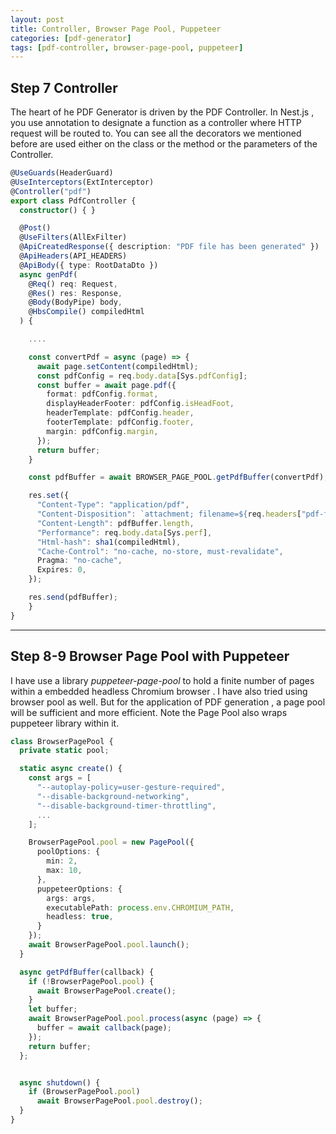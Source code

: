 ```yaml
---
layout: post
title: Controller, Browser Page Pool, Puppeteer
categories: [pdf-generator]
tags: [pdf-controller, browser-page-pool, puppeteer]
---
```


## Step 7 Controller
The heart of he PDF Generator is driven by the PDF Controller. In Nest.js , you use annotation to designate a function as a controller where HTTP request will be routed to. You can see all the decorators we mentioned before are used either on the class or the method or the parameters of the Controller.
```ts
@UseGuards(HeaderGuard)
@UseInterceptors(ExtInterceptor)
@Controller("pdf")
export class PdfController {
  constructor() { }

  @Post()
  @UseFilters(AllExFilter)
  @ApiCreatedResponse({ description: "PDF file has been generated" })
  @ApiHeaders(API_HEADERS)
  @ApiBody({ type: RootDataDto })
  async genPdf(
    @Req() req: Request,
    @Res() res: Response,
    @Body(BodyPipe) body,
    @HbsCompile() compiledHtml
  ) {

    ....

    const convertPdf = async (page) => {
      await page.setContent(compiledHtml);
      const pdfConfig = req.body.data[Sys.pdfConfig];
      const buffer = await page.pdf({
        format: pdfConfig.format,
        displayHeaderFooter: pdfConfig.isHeadFoot,
        headerTemplate: pdfConfig.header,
        footerTemplate: pdfConfig.footer,
        margin: pdfConfig.margin,
      });
      return buffer;
    }

    const pdfBuffer = await BROWSER_PAGE_POOL.getPdfBuffer(convertPdf);

    res.set({
      "Content-Type": "application/pdf",
      "Content-Disposition": `attachment; filename=${req.headers["pdf-filename"]}`,
      "Content-Length": pdfBuffer.length,
      "Performance": req.body.data[Sys.perf],
      "Html-hash": sha1(compiledHtml),
      "Cache-Control": "no-cache, no-store, must-revalidate",
      Pragma: "no-cache",
      Expires: 0,
    });

    res.send(pdfBuffer);
    }
}
```
---
## Step 8-9 Browser Page Pool with Puppeteer
I have use a library <em>puppeteer-page-pool</em> to hold a finite number of pages within a embedded headless Chromium browser . I have also tried using browser pool as well. But for the application of PDF generation , a page pool will be sufficient and more efficient. Note the Page Pool also wraps puppeteer library within it.
```ts
class BrowserPagePool {
  private static pool;

  static async create() {
    const args = [
      "--autoplay-policy=user-gesture-required",
      "--disable-background-networking",
      "--disable-background-timer-throttling",
      ...
    ];

    BrowserPagePool.pool = new PagePool({
      poolOptions: {
        min: 2,
        max: 10,
      },
      puppeteerOptions: {
        args: args,
        executablePath: process.env.CHROMIUM_PATH,
        headless: true,
      }
    });
    await BrowserPagePool.pool.launch();
  }

  async getPdfBuffer(callback) {
    if (!BrowserPagePool.pool) {
      await BrowserPagePool.create();
    }
    let buffer;
    await BrowserPagePool.pool.process(async (page) => {
      buffer = await callback(page);
    });
    return buffer;
  };


  async shutdown() {
    if (BrowserPagePool.pool)
      await BrowserPagePool.pool.destroy();
  }
}
``` 